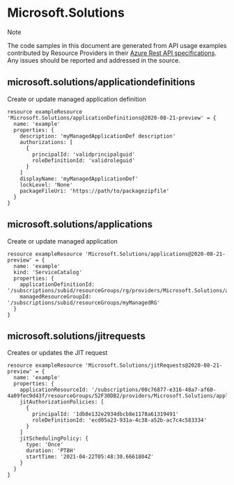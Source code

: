 # Microsoft.Solutions
  
> [!NOTE]
> The code samples in this document are generated from API usage examples contributed by Resource Providers in their [Azure Rest API specifications](https://github.com/Azure/azure-rest-api-specs). Any issues should be reported and addressed in the source.


## microsoft.solutions/applicationdefinitions

Create or update managed application definition
```bicep
resource exampleResource 'Microsoft.Solutions/applicationDefinitions@2020-08-21-preview' = {
  name: 'example'
  properties: {
    description: 'myManagedApplicationDef description'
    authorizations: [
      {
        principalId: 'validprincipalguid'
        roleDefinitionId: 'validroleguid'
      }
    ]
    displayName: 'myManagedApplicationDef'
    lockLevel: 'None'
    packageFileUri: 'https://path/to/packagezipfile'
  }
}
```

## microsoft.solutions/applications

Create or update managed application
```bicep
resource exampleResource 'Microsoft.Solutions/applications@2020-08-21-preview' = {
  name: 'example'
  kind: 'ServiceCatalog'
  properties: {
    applicationDefinitionId: '/subscriptions/subid/resourceGroups/rg/providers/Microsoft.Solutions/applicationDefinitions/myAppDef'
    managedResourceGroupId: '/subscriptions/subid/resourceGroups/myManagedRG'
  }
}
```

## microsoft.solutions/jitrequests

Creates or updates the JIT request
```bicep
resource exampleResource 'Microsoft.Solutions/jitRequests@2020-08-21-preview' = {
  name: 'example'
  properties: {
    applicationResourceId: '/subscriptions/00c76877-e316-48a7-af60-4a09fec9d43f/resourceGroups/52F30DB2/providers/Microsoft.Solutions/applications/7E193158'
    jitAuthorizationPolicies: [
      {
        principalId: '1db8e132e2934dbcb8e1178a61319491'
        roleDefinitionId: 'ecd05a23-931a-4c38-a52b-ac7c4c583334'
      }
    ]
    jitSchedulingPolicy: {
      type: 'Once'
      duration: 'PT8H'
      startTime: '2021-04-22T05:48:30.6661804Z'
    }
  }
}
```
